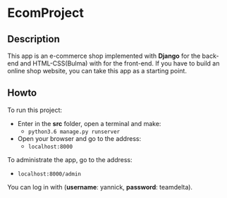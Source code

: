 # EcomProject

## Description
This app is an e-commerce shop implemented with **Django** for the back-end
and HTML-CSS(Bulma) with for the front-end. If you have to build an online
shop website, you can take this app as a starting point.

## Howto
To run this project:
* Enter in the **src** folder, open a terminal and make:
	* `python3.6 manage.py runserver`
* Open your browser and go to the address:
	* `localhost:8000`

To administrate the app, go to the address:
* `localhost:8000/admin`

You can log in with (**username**: yannick, **password**: teamdelta).
